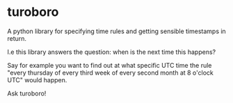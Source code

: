 # turoboro
A python library for specifying time rules and getting sensible timestamps in return.

I.e this library answers the question: when is the next time this happens?

Say for example you want to find out at what specific UTC time the rule "every thursday of every third week of every second month at 8 o'clock UTC" would happen.

Ask turoboro! 
